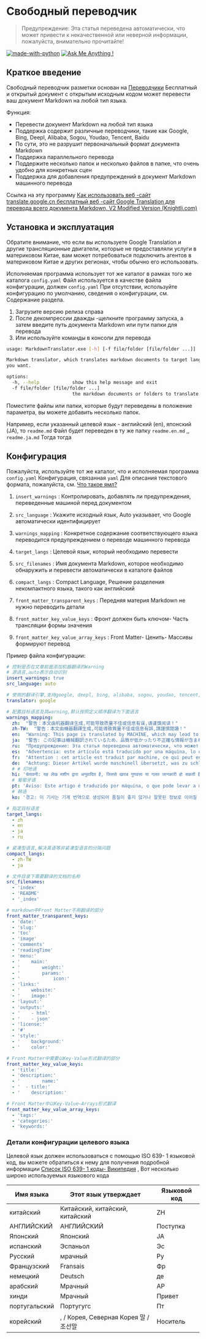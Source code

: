 #  Свободный переводчик

> Предупреждение: Эта статья переведена автоматически, что может привести к некачественной или неверной информации, пожалуйста, внимательно прочитайте!

[![made-with-python](https://img.shields.io/badge/Made%20with-Python-1f425f.svg)](https://www.python.org/)
[![Ask Me Anything !](https://img.shields.io/badge/Ask%20me-anything-1abc9c.svg)](https://GitHub.com/Naereen/ama)

##  Краткое введение

 Свободный переводчик разметки основан на [ Переводчики](https://github.com/UlionTse/translators)  Бесплатный и открытый документ с открытым исходным кодом может перевести ваш документ Markdown на любой тип языка.

 Функция:

-  Перевести документ Markdown на любой тип языка
-  Поддержка содержит различные переводчики, такие как Google, Bing, Deepl, Alibaba, Sogou, Youdao, Tencent, Baidu
-  По сути, это не разрушит первоначальный формат документа Markdown
-  Поддержка параллельного перевода
-  Поддержите несколько папок и несколько файлов в папке, что очень удобно для конкретных сцен
-  Поддержка для добавления предупреждений в документ Markdown машинного перевода

 Ссылка на эту программу [ Как использовать веб -сайт translate.google.cn бесплатный веб -сайт Google Translation для перевода всего документа Markdown, V2 Modified Version (Knightli.com)](https://www.knightli.com/zh-tw/2022/04/24/免費-google-翻譯-整篇-markdown-文檔-修改版/) 

##  Установка и эксплуатация

 Обратите внимание, что если вы используете Google Translation и другие трансляционные двигатели, которые не предоставляли услуги в материковом Китае, вам может потребоваться подключить агентов в материковом Китае и других регионах, чтобы обычно его использовать.

 Исполняемая программа использует тот же каталог в рамках того же каталога `config.yaml`  Файл используется в качестве файла конфигурации, должен `config.yaml`  При отсутствии, используйте конфигурацию по умолчанию, сведения о конфигурации, см. Содержание раздела.

1.  Загрузите версию релиза справа
2.  После декомпрессии дважды -щелкните программу запуска, а затем введите путь документа Markdown или пути папки для перевода
3.  Или используйте команды в консоли для перевода

```bash
usage: MarkdownTranslator.exe [-h] [-f file/folder [file/folder ...]]

Markdown translator, which translates markdown documents to target languages
you want.

options:
  -h, --help            show this help message and exit
  -f file/folder [file/folder ...]
                        the markdown documents or folders to translate.
```

 Поместите файлы или папки, которые будут переведены в положение параметра, вы можете добавить несколько папок.

 Например, если указанный целевой язык - английский (en), японский (JA), то `readme.md`  Файл будет переведен в ту же папку `readme.en.md`  ,, `readme.ja.md`  Тогда тогда

##  Конфигурация

 Пожалуйста, используйте тот же каталог, что и исполняемая программа `config.yaml`  Конфигурация, связанная `yaml`  Для описания текстового формата, пожалуйста, см. [ Что такое ямл?](https://www.redhat.com/en/topics/automation/what-is-yaml) 

1.  `insert_warnings`  : Контролировать, добавлять ли предупреждения, переведенные машиной перед документом

2.  `src_language`  : Укажите исходный язык, Auto указывает, что Google автоматически идентифицирует

3.  `warnings_mapping`  : Конкретное содержание соответствующего языка переводится предупреждением о переводе машинного перевода

4.  `target_langs`  : Целевой язык, который необходимо перевести

5.  `src_filenames`  : Имя документа Markdown, которое необходимо обнаружить и перевести автоматически в каталоге файлов

6.  `compact_langs`  : Compact Language, Решение разделения некомпактного языка, такого как английский

7.  `front_matter_transparent_keys`  : Передняя материя Markdown не нужно переводить детали

8.  `front_matter_key_value_keys`  : Фронт должен быть ключом- Часть трансляции формы значения

9.  `front_matter_key_value_array_keys`  : Front Matter- Ценить- Массивы формируют перевод

 Пример файла конфигурации:

```yaml
# 控制是否在文章前面添加机器翻译的Warning
# 源语言,auto表示自动识别
insert_warnings: true
src_language: auto

# 使用的翻译引擎,支持google, deepl, bing, alibaba, sogou, youdao, tencent, baidu等翻译引擎
translator: google

# 配置目标语言及其warning,默认按照定义顺序翻译为下面语言
warnings_mapping:
  zh:  "警告：本文由机器翻译生成,可能导致质量不佳或信息有误,请谨慎阅读！" 
  zh-TW:  "警告：本文由機器翻譯生成,可能導致質量不佳或信息有誤,請謹慎閱讀！" 
  en:  "Warning: This page is translated by MACHINE, which may lead to POOR QUALITY or INCORRECT INFORMATION, please read with CAUTION!" 
  ja:  "警告: この記事は機械翻訳されているため、品質が低かったり不正確な情報が含まれる可能性があります. よくお読みください. " 
  ru:  "Предупреждение: Эта статья переведена автоматически, что может привести к некачественной или неверной информации, пожалуйста, внимательно прочитайте!" 
  es:  "Advertencia: este artículo está traducido por una máquina, lo que puede dar lugar a una mala calidad o información incorrecta. ¡Lea atentamente!" 
  fr:  "Attention : cet article est traduit par machine, ce qui peut entraîner une mauvaise qualité ou des informations incorrectes, veuillez lire attentivement !" 
  de:  "Achtung: Dieser Artikel wurde maschinell übersetzt, was zu schlechter Qualität oder falschen Informationen führen kann, bitte sorgfältig lesen!" 
  # # 印地语
  hi: 'चेतावनी: यह लेख मशीन द्वारा अनुवादित है, जिससे खराब गुणवत्ता या गलत जानकारी हो सकती है, कृपया ध्यान से पढ़ें!'
  # 葡萄牙语
  pt: 'Aviso: Este artigo é traduzido por máquina, o que pode levar a má qualidade ou informações incorretas, leia com atenção!'
  # 韩语
  ko: '경고: 이 기사는 기계 번역으로 생성되어 품질이 좋지 않거나 잘못된 정보로 이어질 수 있으므로 주의 깊게 읽으십시오!'

# 指定目标语言
target_langs:
  - zh
  - en
  - ja
  - ru

# 紧凑型语言,解决英语等非紧凑型语言的分隔问题
compact_langs:
  - zh-TW
  - ja

# 文件目录下需要翻译的文档的名称
src_filenames:
  - 'index'
  - 'README'
  - '_index'

# markdown中Front Matter不用翻译的部分
front_matter_transparent_keys:
  - 'date:'
  - 'slug:'
  - 'toc'
  - 'image'
  - 'comments'
  - 'readingTime'
  - 'menu:'
  - '    main:'
  - '        weight:'
  - '        params:'
  - '            icon:'
  - 'links:'
  - '    website:'
  - '    image:'
  - 'layout:'
  - 'outputs:'
  - '    - html'
  - '    - json'
  - 'license:'
  - '#'
  - 'style:'
  - '    background:'
  - '    color:'

# Front Matter中需要以Key-Value形式翻译的部分
front_matter_key_value_keys:
  - 'title:'
  - 'description:'
  - '        name:'
  - '  - title:'
  - '    description:'

# Front Matter中以Key-Value—Arrays形式翻译
front_matter_key_value_array_keys:
  - 'tags:'
  - 'categories:'
  - 'keywords:'
```

###  Детали конфигурации целевого языка

 Целевой язык должен использоваться с помощью ISO 639- 1 языковой код, вы можете обратиться к нему для получения подробной информации [ Список ISO 639- 1 коды- Википедия](https://en.wikipedia.org/wiki/List_of_ISO_639-1_codes)  , Вот несколько широко используемых языкового кода

| Имя языка| Этот язык утверждает| Языковой код|
|----------|------------------------------|--------|
| китайский| Китайский, китайский, китайский| ZH|
| АНГЛИЙСКИЙ| АНГЛИЙСКИЙ| Поступка|
| Японский| Японский| JA|
| испанский| Эспаньол| Эс|
| Русский| мрачный| Ру|
| Французский| Fransais| Фр|
| немецкий| Deutsch| де|
| арабский| Мрачный| АР|
| хинди| Мрачный| Привет|
| португальский| Португугс| Пт|
| корейский| , / Корея, Северная Корея 말 / 조선말| Носитель|


